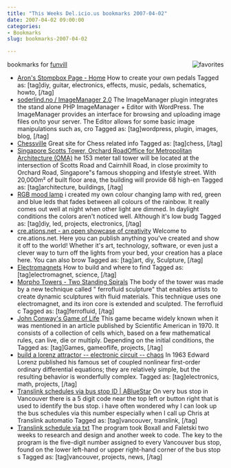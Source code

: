 ```yaml
---
title: "This Weeks Del.icio.us bookmarks 2007-04-02"
date: 2007-04-02 09:00:00
categories:
- Bookmarks
slug: bookmarks-2007-04-02

---
```


bookmarks for <a href="http://del.icio.us/funvill"> funvill</a>
<a href="http://del.icio.us/funvill"> <img src="/public/uploads/2007/03/favorites_icon.thumbnail.jpg" alt="favorites" align="right" /></a>
<ul>
	<li><a href="http://www.diystompboxes.com/wb/" title="http://www.diystompboxes.com/wb/">Aron's Stompbox Page - Home</a>
How to create your own pedals Tagged as: [tag]diy, guitar, electronics, effects, music, pedals, schematics, howto, [/tag]</li>
	<li><a href="http://www.soderlind.no/archives/2006/01/03/imagemanager-20/" title="http://www.soderlind.no/archives/2006/01/03/imagemanager-20/">soderlind.no / ImageManager 2.0</a>
The ImageManager plugin integrates the stand alone PHP ImageManager + Editor with WordPress. The ImageManager provides an interface for browsing and uploading image files on/to your server. The Editor allows for some basic image manipulations such as, cro Tagged as: [tag]wordpress, plugin, images, blog, [/tag]</li>
	<li><a href="http://www.chessville.com/" title="http://www.chessville.com/">Chessville</a>
Great site for Chess related info Tagged as: [tag]chess, [/tag]</li>
	<li><a href="http://www.worldarchitecturenews.com/index.php?fuseaction=wanappln.projectview&amp;upload_id=946" title="http://www.worldarchitecturenews.com/index.php?fuseaction=wanappln.projectview&amp;upload_id=946">Singapore Scotts Tower, Orchard RoadOffice for Metropolitan Architecture (OMA)</a>
he 153 meter tall tower will be located at the intersection of Scotts Road and Cairnhill Road, in close proximity to Orchard Road, Singapore&quot;s famous shopping and lifestyle street. With 20,000m² of built floor area, the building will provide 68 high-en Tagged as: [tag]architecture, buildings, [/tag]</li>
	<li><a href="http://tobe.nimio.info/rgb_mood_light.php" title="http://tobe.nimio.info/rgb_mood_light.php">RGB mood lamp</a>
i created my own colour changing lamp with red, green and blue leds that fades between all colours of the rainbow. It really comes out well at night when other light are dimmed. In daylight conditions the colors aren't noticed well. Although it's low budg Tagged as: [tag]diy, led, projects, electronics, [/tag]</li>
	<li><a href="http://cre.ations.net/" title="http://cre.ations.net/">cre.ations.net - an open showcase of creativity</a>
Welcome to cre.ations.net. Here you can publish anything you've created and show it off to the world! Whether it's art, technology, software, or even just a clever way to turn off the lights from your bed, your creation has a place here. You can also brow Tagged as: [tag]art, diy, Sculpture, [/tag]</li>
	<li><a href="http://www.coolmagnetman.com/magelect.htm" title="http://www.coolmagnetman.com/magelect.htm">Electromagnets</a>
How to build and where to find Tagged as: [tag]electromagnet, science, [/tag]</li>
	<li><a href="http://www.kodama.hc.uec.ac.jp/spiral/" title="http://www.kodama.hc.uec.ac.jp/spiral/">Morpho Towers - Two Standing Spirals</a>
The body of the tower was made by a new technique called "
ferrofluid sculpture" that enables artists to create dynamic sculptures with fluid materials. This technique uses one electromagnet, and its iron core is extended and sculpted. The ferrofluid c Tagged as: [tag]ferrofluid, [/tag]</li>
	<li><a href="http://www.bitstorm.org/gameoflife/" title="http://www.bitstorm.org/gameoflife/">John Conway's Game of Life</a>
This game became widely known when it was mentioned in an article published by Scientific American in 1970. It consists of a collection of cells which, based on a few mathematical rules, can live, die or multiply. Depending on the initial conditions, the Tagged as: [tag]Games, gameoflife, projects, [/tag]</li>
	<li><a href="http://frank.harvard.edu/~paulh/misc/lorenz.htm" title="http://frank.harvard.edu/~paulh/misc/lorenz.htm">build a lorenz attractor -- electronic circuit -- chaos</a>
In 1963 Edward Lorenz published his famous set of coupled nonlinear first-order ordinary differential equations; they are relatively simple, but the resulting behavior is wonderfully complex. Tagged as: [tag]electronics, math, projects, [/tag]</li>
	<li><a href="/translink-schedules-via-bus-stop-id/" title="/translink-schedules-via-bus-stop-id/">Translink schedules via bus stop ID | ABlueStar</a>
On very bus stop in Vancouver there is a 5 digit code near the top left or button right that is used to identify the bus stop. i have often wondered why I can look up the bus schedules via this number especially when I call up Chris at Translink automatio Tagged as: [tag]vancouver, translink, [/tag]</li>
	<li><a href="http://vancourier.com/issues07/035107/news/035107nn2.html" title="http://vancourier.com/issues07/035107/news/035107nn2.html">Translink schedule via txt</a>
The program took Boxall and Faletski two weeks to research and design and another week to code. The key to the program is the five-digit number assigned to every Vancouver bus stop, found on the lower left-hand or upper right-hand corner of the bus stop s Tagged as: [tag]vancouver, projects, news, [/tag]</li>
</ul>
